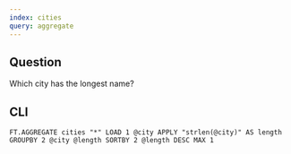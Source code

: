 ```yaml
---
index: cities
query: aggregate
---
```


## Question

Which city has the longest name?

## CLI

```
FT.AGGREGATE cities "*" LOAD 1 @city APPLY "strlen(@city)" AS length GROUPBY 2 @city @length SORTBY 2 @length DESC MAX 1
```